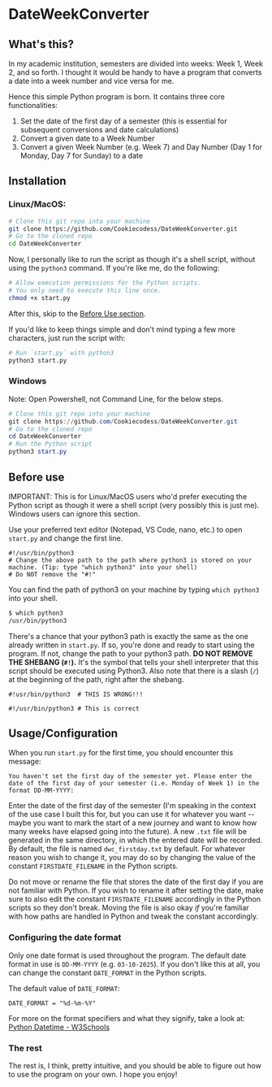 # DateWeekConverter

## What's this?

In my academic institution, semesters are divided into weeks: Week 1, Week 2, and so forth. 
I thought it would be handy to have a program that converts a date into a week number and vice versa for me.

Hence this simple Python program is born. It contains three core functionalities:

1. Set the date of the first day of a semester (this is essential for subsequent conversions and date calculations)
2. Convert a given date to a Week Number 
3. Convert a given Week Number (e.g. Week 7) and Day Number (Day 1 for Monday, Day 7 for Sunday) to a date

## Installation

### Linux/MacOS:

```bash
# Clone this git repo into your machine
git clone https://github.com/Cookiecodess/DateWeekConverter.git
# Go to the cloned repo
cd DateWeekConverter
```

Now, I personally like to run the script as though it's a shell script, without using the `python3` command. If you're like me, do the following:
```bash
# Allow execution permissions for the Python scripts. 
# You only need to execute this line once.
chmod +x start.py
```

After this, skip to the [Before Use section](#before-use).

If you'd like to keep things simple and don't mind typing a few more characters, just run the script with:

```bash
# Run `start.py` with python3
python3 start.py
```

### Windows

Note: Open Powershell, not Command Line, for the below steps.

```powershell
# Clone this git repo into your machine
git clone https://github.com/Cookiecodess/DateWeekConverter.git
# Go to the cloned repo
cd DateWeekConverter
# Run the Python script
python3 start.py
```

## Before use

IMPORTANT: This is for Linux/MacOS users who'd prefer executing the Python script as though it were a shell script (very possibly this is just me). Windows users can ignore this section.

Use your preferred text editor (Notepad, VS Code, nano, etc.) to open ```start.py``` and change the first line.

```python3
#!/usr/bin/python3 
# Change the above path to the path where python3 is stored on your machine. (Tip: type "which python3" into your shell)
# Do NOT remove the "#!"
```

You can find the path of python3 on your machine by typing ```which python3``` into your shell. 

```bash
$ which python3
/usr/bin/python3
```

There's a chance that your python3 path is exactly the same as the one already written in ```start.py```. 
If so, you're done and ready to start using the program. If not, change the path to your python3 path. 
**DO NOT REMOVE THE SHEBANG (```#!```).** It's the symbol that tells your shell interpreter that this 
script should be executed using Python3. Also note that there is a slash (```/```) at the beginning 
of the path, right after the shebang.

```python3
#!usr/bin/python3  # THIS IS WRONG!!!

#!/usr/bin/python3 # This is correct
```

## Usage/Configuration

When you run ```start.py``` for the first time, 
you should encounter this message:

```
You haven't set the first day of the semester yet. Please enter the date of the first day of your semester (i.e. Monday of Week 1) in the format DD-MM-YYYY:
```

Enter the date of the first day of the semester (I'm speaking in the context of the use case I built this for, but you can use it for whatever you want -- maybe you want to mark the start of a new journey and want to know how many weeks have elapsed going into the future). A new ```.txt``` file will be generated in the same directory, in which the entered date will be recorded. By default, the file is named ```dwc_firstday.txt``` by default. For whatever reason you wish to change it, you may do so by changing the value of the constant ```FIRSTDATE_FILENAME``` in the Python scripts. 

Do not move or rename the file that stores the date of the first day if you are not familiar with Python. If you wish to rename it after setting the date, make sure to also edit the constant ```FIRSTDATE_FILENAME``` accordingly in the Python scripts so they don't break. Moving the file is also okay *if* you're familiar with how paths are handled in Python and tweak the constant accordingly.

### Configuring the date format

Only one date format is used throughout the program. The default date format in use is ```DD-MM-YYYY``` (e.g. ```03-10-2025```). If you don't like this at all, you can change the constant ```DATE_FORMAT``` in the Python scripts.

The default value of ```DATE_FORMAT```:

```python3
DATE_FORMAT = "%d-%m-%Y" 
```

For more on the format specifiers and what they signify, take a look at: <a target="_blank" href="https://www.w3schools.com/python/python_datetime.asp">Python Datetime - W3Schools</a>

### The rest

The rest is, I think, pretty intuitive, and you should be able to figure out how to use the program on your own. I hope you enjoy!




